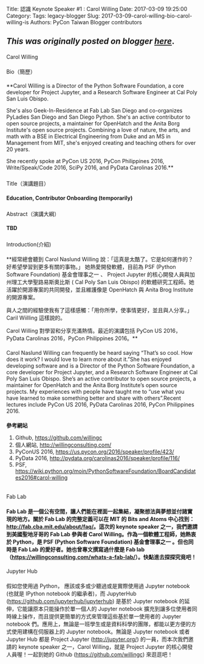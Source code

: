 Title: 認識 Keynote Speaker #1 : Carol Willing
Date: 2017-03-09 19:25:00
Category:
Tags: legacy-blogger
Slug: 2017-03-09-carol-willing-bio-carol-willing-is
Authors: PyCon Taiwan Blogger contributors

*This was originally posted on blogger [here](https://pycontw.blogspot.com/2017/03/carol-willing-bio-carol-willing-is.html)*.
---
####
Carol Willing


####


####
Bio（簡歷）


####
**Carol Willing is a Director of the Python Software Foundation, a core developer for Project Jupyter, and a Research Software Engineer at Cal Poly San Luis Obispo.

She's also Geek-In-Residence at Fab Lab San Diego and co-organizes PyLadies San Diego and San Diego Python. She's an active contributor to open source projects, a maintainer for OpenHatch and the Anita Borg Institute's open source projects. Combining a love of nature, the arts, and math with a BSE in Electrical Engineering from Duke and an MS in Management from MIT, she's enjoyed creating and teaching others for over 20 years.

She recently spoke at PyCon US 2016, PyCon Philippines 2016, Write/Speak/Code 2016, SciPy 2016, and PyData Carolinas 2016.**


###
Title（演講題目）


####
**Education, Contributor Onboarding (temporarily)**


###
Abstract（演講大綱）


####
**TBD**


#####


###
Introduction(介紹)


####
**經常總會聽到 Carol Naslund Willing 說：「這真是太酷了。它是如何運作的？好希望學習到更多有關的事物。」 她熱愛開發軟體，目前為 PSF (Python Software Foundation) 基金會理事之一 、 Project Jupyter 的核心開發人員與加州理工大學聖路易斯奧比斯 ( Cal Poly San Luis Obispo) 的軟體研究工程師。她活躍於開源專案的共同開發，並且維護像是 OpenHatch 與 Anita Brog Institute 的開源專案。

與人之間的經驗使我有了這樣感觸：「用你所學，使事情更好，並且與人分享。」Caril Wiilling 這樣說的。



Carol Willing 對學習和分享充滿熱情。最近的演講包括 PyCon US 2016，PyData Carolinas 2016，PyCon Philippines 2016。**


####
Carol Naslund Willing can frequently be heard saying “That’s so cool. How does it work? I would love to learn more about it.”She has enjoyed developing software and is a Director of the Python Software Foundation, a core developer for Project Jupyter, and a Research Software Engineer at Cal Poly San Luis Obispo. She’s an active contributor to open source projects, a maintainer for OpenHatch and the Anita Borg Institute’s open source projects. My experiences with people have taught me to “use what you have learned to make something better and share with others”.Recent lectures include PyCon US 2016, PyData Carolinas 2016, PyCon Philippines 2016.





####
**參考網站**






1. Github, <https://github.com/willingc>
2. 個人網站, <http://willingconsulting.com/>
3. PyConUS 2016, <https://us.pycon.org/2016/speaker/profile/423/>
4. PyData 2016, <http://pydata.org/carolinas2016/speaker/profile/116/>
5. PSF, <https://wiki.python.org/moin/PythonSoftwareFoundation/BoardCandidates2016#carol-willing>


######


####
Fab Lab


####
**Fab Lab 是一個公有空間，讓人們能在裡面一起集結，凝聚想法與夢想並付諸實現的地方。關於 Fab Lab 的完整定義可以在 MIT 的 Bits and Atoms 中心找到：<http://fab.cba.mit.edu/about/faq/>。這次的 keynote speaker 之一，我們邀請到美國聖地牙哥的 Fab Lab 參與者 Carol Willing。作為一個軟體工程師，她熱衷於 Python，是 PSF (Python Software Foundation) 基金會理事之一 。但也同時是 Fab Lab 的愛好者。她也曾專文撰寫過什麼是 Fab lab（<https://willingconsulting.com/whats-a-fab-lab/>）。快點進去探探究竟吧！**


####
Jupyter Hub


####

假如您使用過 Python， 應該或多或少聽過或是實際使用過 Jupyter notebook (也就是 IPython notebook 的繼承者)，而 JupyterHub (<https://github.com/jupyterhub/jupyterhub>) 是基於 Jupyter notebook 的延伸，它能讓原本只能操作於單一個人的 Jupyter notebook 擴充到讓多位使用者同時線上操作，而且提供更簡單的方式來管理這些基於單一使用者的 Jupyter notebook 們。應用上，無論是一班學生或是資料科學的團隊，都能以更方便的方式使用建構在伺服器上的 Jupyter notebook。無論是 Jupyter notebook 或者 Jupyter Hub 都是 Project Jupyter (<http://jupyter.org/>) 的一員，而本次我們邀請的 keynote speaker 之一，Carol Willing，就是 Project Jupyter 的核心開發人員喔！一起到她的 Github (<https://github.com/willingc>) 來逛逛吧！
